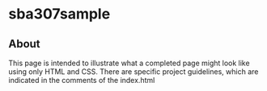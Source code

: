 # sba307sample

## About
This page is intended to illustrate what a completed page might look like using only HTML and CSS.
There are specific project guidelines, which are indicated in the comments of the index.html